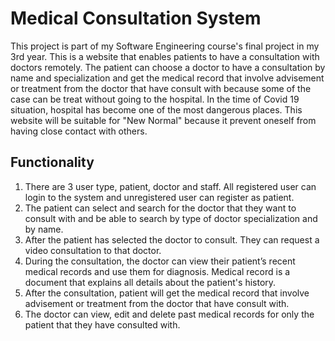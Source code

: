 # Medical Consultation System

This project is part of my Software Engineering course's final project in my 3rd year. This is a website that enables patients to have a consultation with doctors remotely. The patient can choose a doctor to have a consultation by name and specialization and get the medical record that involve advisement or treatment from the doctor that have consult with because some of the case can be treat without going to the hospital. In the time of Covid 19 situation, hospital has become one of the most dangerous places. This website will be suitable for "New Normal" because it prevent oneself from having close contact with others.

## Functionality
  1. There are 3 user type, patient, doctor and staff. All registered user can login to the system and unregistered user can register as patient.
  2. The patient can select and search for the doctor that they want to consult with and be able to search by type of doctor specialization and by name.
  3. After the patient has selected the doctor to consult. They can request a video consultation to that doctor.
  4. During the consultation, the doctor can view their patient’s recent medical records and use them for diagnosis. Medical record is a document that explains all details about the patient's history.
  5. After the consultation, patient will get the medical record that involve advisement or treatment from the doctor that have consult with.
  6. The doctor can view, edit and delete past medical records for only the patient that they have consulted with. 
